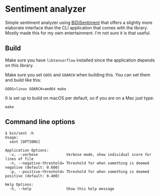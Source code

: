 # Sentiment analyzer

Simple sentiment analyzer using
[BiDiSentiment](https://github.com/vmarkovtsev/BiDiSentiment) that
offers a slightly more elaborate interface than the CLI application
that comes with the library.  Mostly made this for my own
entertainment.  I'm not sure it is that useful.

## Build

Make sure you have `libtensorflow` installed since the application
depends on this library. 

Make sure you set `GOOS` and `GOARCH` when building this.  You can set
them and build like this:

    GOOS=linux GOARCH=amd64 make

It is set up to build on macOS per default, so if you are on a Mac
just type:

    make
	

## Command line options

    $ bin/sent -h
    Usage:
      sent [OPTIONS]

    Application Options:
      -v, --verbose             Verbose mode, show individual score for lines of file
      -n, --negative-threshold= Threshold for when something is deemed negative (default: 0.600)
      -p, --positive-threshold= Threshold for when something is deemed positive (default: 0.400)

    Help Options:
      -h, --help                Show this help message
